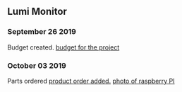 Lumi Monitor
------------

### September 26 2019
Budget created.
[budget for the project](https://github.com/Abdirashid-Yusuf/Lumi-monitor/blob/master/Documentation/Abdirashid's%20Budget.pdf)
### October 03 2019
Parts ordered
[product order added.](https://github.com/Abdirashid-Yusuf/Lumi-monitor/blob/master/Images/proofPic.png) 
[photo of raspberry PI](https://github.com/Abdirashid-Yusuf/Lumi-monitor/blob/master/Images/RaspberPI.HEIC)
